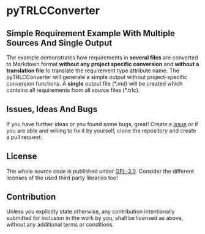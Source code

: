 # pyTRLCConverter <!-- omit in toc -->

## Simple Requirement Example With Multiple Sources And Single Output
The example demonstrates how requirements in **several files** are converted to Markdown format **without any project specific conversion** and **without a translation file** to translate the requirement type attribute name. The pyTRLCConverter will generate a simple output without project-specific conversion functions. A **single** output file (\*.md) will be created which contains all requirements from all source files (\*.trlc).

## Issues, Ideas And Bugs

If you have further ideas or you found some bugs, great! Create a [issue](https://github.com/NewTec-GmbH/pyTRLCConverter/issues) or if you are able and willing to fix it by yourself, clone the repository and create a pull request.

## License

The whole source code is published under [GPL-3.0](https://github.com/NewTec-GmbH/pyTRLCConverter/blob/main/LICENSE).
Consider the different licenses of the used third party libraries too!

## Contribution

Unless you explicitly state otherwise, any contribution intentionally submitted for inclusion in the work by you, shall be licensed as above, without any additional terms or conditions.
